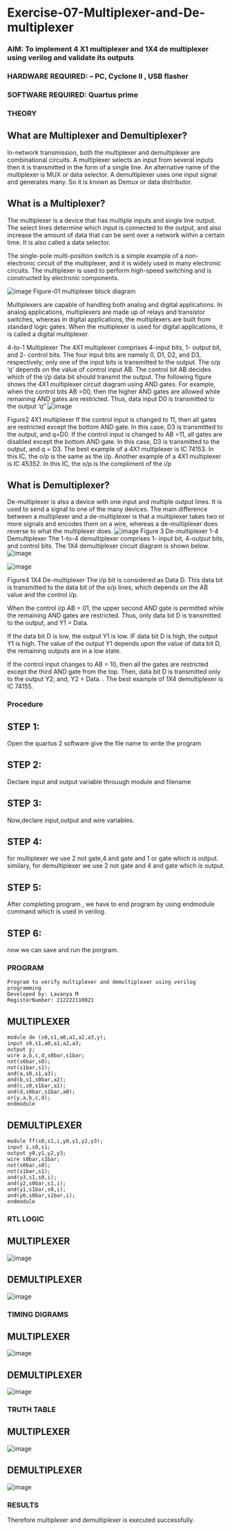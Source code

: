 # Exercise-07-Multiplexer-and-De-multiplexer
### AIM: To implement 4 X1 multiplexer and 1X4 de multiplexer using verilog and validate its outputs
### HARDWARE REQUIRED:  – PC, Cyclone II , USB flasher
### SOFTWARE REQUIRED:   Quartus prime
### THEORY 

## What are Multiplexer and Demultiplexer?
In-network transmission, both the multiplexer and demultiplexer are combinational circuits. A multiplexer selects an input from several inputs then it is transmitted in the form of a single line. An alternative name of the multiplexer is MUX or data selector. A demultiplexer uses one input signal and generates many. So it is known as Demux or data distributor.

## What is a Multiplexer?
The multiplexer is a device that has multiple inputs and single line output. The select lines determine which input is connected to the output, and also increase the amount of data that can be sent over a network within a certain time. It is also called a data selector.

The single-pole multi-position switch is a simple example of a non-electronic circuit of the multiplexer, and it is widely used in many electronic circuits. The multiplexer is used to perform high-speed switching and is constructed by electronic components.

![image](https://user-images.githubusercontent.com/36288975/170912485-73c395c7-23c0-4e78-a53d-a2f0d07d9662.png)
          Figure-01 multiplexer block diagram 

Multiplexers are capable of handling both analog and digital applications. In analog applications, multiplexers are made up of relays and transistor switches, whereas in digital applications, the multiplexers are built from standard logic gates. When the multiplexer is used for digital applications, it is called a digital multiplexer.

4-to-1 Multiplexer
The 4X1 multiplexer comprises 4-input bits, 1- output bit, and 2- control bits. The four input bits are namely 0, D1, D2, and D3, respectively; only one of the input bits is transmitted to the output. The o/p ‘q’ depends on the value of control input AB. The control bit AB decides which of the i/p data bit should transmit the output. The following figure shows the 4X1 multiplexer circuit diagram using AND gates. For example, when the control bits AB =00, then the higher AND gates are allowed while remaining AND gates are restricted. Thus, data input D0 is transmitted to the output ‘q”
![image](https://user-images.githubusercontent.com/36288975/170912568-3598c60a-5035-41f3-b0c4-ccedba13aca5.png)


Figure2 4X1 multiplexer 
If the control input is changed to 11, then all gates are restricted except the bottom AND gate. In this case, D3 is transmitted to the output, and q=D0. If the control input is changed to AB =11, all gates are disabled except the bottom AND gate. In this case, D3 is transmitted to the output, and q = D3. The best example of a 4X1 multiplexer is IC 74153. In this IC, the o/p is the same as the i/p. Another example of a 4X1 multiplexer is IC 45352. In this IC, the o/p is the compliment of the i/p


## What is Demultiplexer?
De-multiplexer is also a device with one input and multiple output lines. It is used to send a signal to one of the many devices. The main difference between a multiplexer and a de-multiplexer is that a multiplexer takes two or more signals and encodes them on a wire, whereas a de-multiplexer does reverse to what the multiplexer does.
![image](https://user-images.githubusercontent.com/36288975/170912606-a30e4b74-1726-4430-b245-2c3c3d9c232d.png)
Figure 3 De-multiplexer 
1-4 Demultiplexer
The 1-to-4 demultiplexer comprises 1- input bit, 4-output bits, and control bits. The 1X4 demultiplexer circuit diagram is shown below.![image](https://user-images.githubusercontent.com/36288975/170912683-00fb746a-1d45-4023-91d1-3a70b841073c.png)

![image](https://user-images.githubusercontent.com/36288975/170912741-7cbd52af-7e0d-4be3-b5c6-6fb9c4eca7c9.png)

Figure4 1X4 De-multiplexer 
The i/p bit is considered as Data D. This data bit is transmitted to the data bit of the o/p lines, which depends on the AB value and the control i/p.

When the control i/p AB = 01, the upper second AND gate is permitted while the remaining AND gates are restricted. Thus, only data bit D is transmitted to the output, and Y1 = Data.

If the data bit D is low, the output Y1 is low. IF data bit D is high, the output Y1 is high. The value of the output Y1 depends upon the value of data bit D, the remaining outputs are in a low state.

If the control input changes to AB = 10, then all the gates are restricted except the third AND gate from the top. Then, data bit D is transmitted only to the output Y2; and, Y2 = Data. . The best example of 1X4 demultiplexer is IC 74155.

 
 
### Procedure
## STEP 1:
Open the  quartus 2  software give the file name to write the program
## STEP 2:
Declare input and output variable throuugh module and filename 
## STEP 3:
Now,declare input,output and wire variables.
## STEP 4:
for multiplexer we use 2 not gate,4 and gate and 1 or gate which is output.
similary, for demultiplexer we use 2 not gate and 4 and gate which is output. 
## STEP 5:
After completing program , we have to end program by using endmodule command which is used in verilog.
## STEP 6:
now we can save and run the porgram.

### PROGRAM 
```
Program to verify multiplexer and demultiplexer using verilog programming
Developed by: Lavanya M
RegisterNumber: 212222110021 
```
## MULTIPLEXER
```
module de (s0,s1,a0,a1,a2,a3,y);
input s0,s1,a0,a1,a2,a3;
output y;
wire a,b,c,d,s0bar,s1bar;
not(s0bar,s0);
not(s1bar,s1);
and(a,s0,s1,a3);
and(b,s1,s0bar,a2);
and(c,s0,s1bar,a1);
and(d,s0bar,s1bar,a0);
or(y,a,b,c,d);
endmodule
```

## DEMULTIPLEXER
```
module ff(s0,s1,i,y0,y1,y2,y3);
input i,s0,s1;
output y0,y1,y2,y3;
wire s0bar,s1bar;
not(s0bar,s0);
not(s1bar,s1);
and(y3,s1,s0,i);
and(y2,s0bar,s1,i);
and(y1,s1bar,s0,i);
and(y0,s0bar,s1bar,i);
endmodule

```







### RTL LOGIC  


## MULTIPLEXER
![image](https://github.com/LavanyaMuraleedharan/Exercise-07-Multiplexer-and-De-multiplexer/assets/120103862/981848e4-d27a-4920-8ef8-819824fd667f)


## DEMULTIPLEXER
![image](https://github.com/LavanyaMuraleedharan/Exercise-07-Multiplexer-and-De-multiplexer/assets/120103862/7c938c8f-14a8-47bb-909a-cc4def233579)




### TIMING DIGRAMS  

## MULTIPLEXER
![image](https://github.com/LavanyaMuraleedharan/Exercise-07-Multiplexer-and-De-multiplexer/assets/120103862/1462f7c8-a335-4604-a97b-a91a2f1ca0d0)


## DEMULTIPLEXER
![image](https://github.com/LavanyaMuraleedharan/Exercise-07-Multiplexer-and-De-multiplexer/assets/120103862/73cde151-216c-499f-94b2-9f71a3cfa386)






### TRUTH TABLE 

## MULTIPLEXER
![image](https://github.com/LavanyaMuraleedharan/Exercise-07-Multiplexer-and-De-multiplexer/assets/120103862/3aa80dca-3342-4d82-9e77-a74cd12d411c)


## DEMULTIPLEXER
![image](https://github.com/LavanyaMuraleedharan/Exercise-07-Multiplexer-and-De-multiplexer/assets/120103862/ae6f3037-6278-4c07-b818-386bdc547b88)




### RESULTS 
Therefore multiplexer and demultiplexer is executed successfully.
